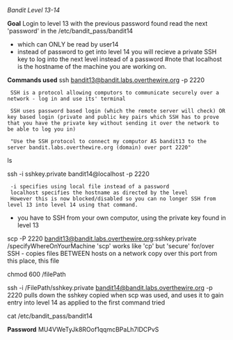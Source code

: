 *Bandit Level 13-14* 

**Goal**
Login to level 13 with the previous password found
read the next 'password' in the /etc/bandit_pass/bandit14
- which can ONLY be read by user14
- instead of password to get into level 14 you will recieve a private SSH key to log into the next level instead of a password 
#note that localhost is the hostname of the machine you are working on.

**Commands used**
ssh bandit13@bandit.labs.overthewire.org -p 2220

     SSH is a protocol allowing computors to communicate securely over a network - log in and use its' terminal 

     SSH uses password based login (which the remote server will check) OR key based login (private and public key pairs which SSH has to prove that you have the private key without sending it over the network to be able to log you in)

     "Use the SSH protocol to connect my computor AS bandit13 to the server bandit.labs.overthewire.org (domain) over port 2220"
ls

ssh -i sshkey.private bandit14@localhost -p 2220

     -i specifies using local file instead of a password
     localhost specifies the hostname as directed by the level
     However this is now blocked/disabled so you can no longer SSH from level 13 into level 14 using that command. 
- you have to SSH from your own computor, using the private key found in level 13

scp -P 2220 bandit13@bandit.labs.overthewire.org:sshkey.private /specifyWhereOnYourMachine
     'scp' works like 'cp' but 'secure' for/over SSH - copies files BETWEEN hosts on a network
      copy over this port from this place, this file
     
chmod 600 /filePath

ssh -i /FilePath/sshkey.private bandit14@bandit.labs.overthewire.org -p 2220
     pulls down the sshkey copied when scp was used, and uses it to gain entry into level 14 as applied to the first command tried

cat /etc/bandit_pass/bandit14

**Password**
MU4VWeTyJk8ROof1qqmcBPaLh7lDCPvS